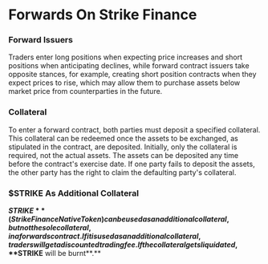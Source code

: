 # Forwards On Strike Finance

### Forward Issuers

Traders enter long positions when expecting price increases and short positions when anticipating declines, while forward contract issuers take opposite stances, for example, creating short position contracts when they expect prices to rise, which may allow them to purchase assets below market price from counterparties in the future.

### Collateral

To enter a forward contract, both parties must deposit a specified collateral. This collateral can be redeemed once the assets to be exchanged, as stipulated in the contract, are deposited. Initially, only the collateral is required, not the actual assets. The assets can be deposited any time before the contract's exercise date. If one party fails to deposit the assets, the other party has the right to claim the defaulting party's collateral.

### $STRIKE As Additional Collateral

**$STRIKE**(Strike Finance Native Token) can be used as an additional collateral, but not the sole collateral, in a forwards contract. If it is used as an additional collateral, traders will get a discounted trading fee. If the collateral gets liquidated, **$STRIKE** will be burnt**.**
